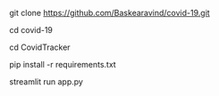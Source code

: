 git clone https://github.com/Baskearavind/covid-19.git

cd covid-19

cd CovidTracker

pip install -r requirements.txt

streamlit run app.py
